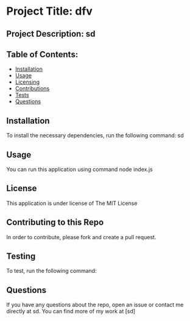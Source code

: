 
# Project Title: dfv

## Project Description: sd

## Table of Contents: 
- [Installation](#Installation)
- [Usage](#Usage)
- [Licensing](#Licensing)
- [Contributions](#How_to_Contribute)
- [Tests](#Testing)
- [Questions](#Questions)

## Installation

To install the necessary dependencies, run the following command:
sd

## Usage

You can run this application using command node index.js

## License

This application is under license of The MIT License

## Contributing to this Repo

In order to contribute, please fork and create a pull request.

## Testing

To test, run the following command:


## Questions

If you have any questions about the repo, open an issue or contact me directly at sd. You can find more of my work at [sd]
